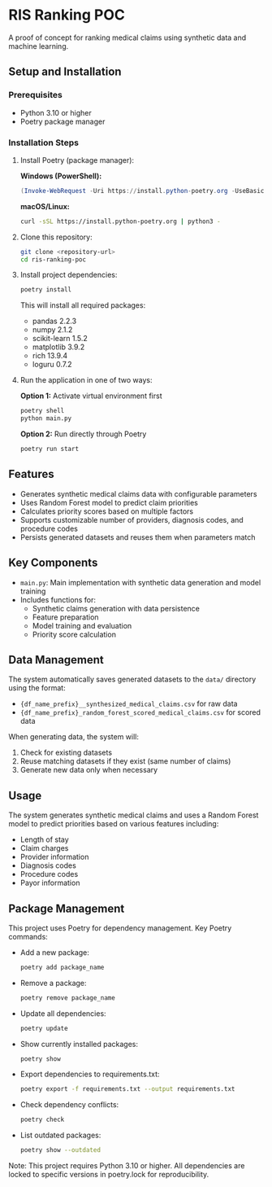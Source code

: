 # RIS Ranking POC

A proof of concept for ranking medical claims using synthetic data and machine learning.

## Setup and Installation

### Prerequisites

- Python 3.10 or higher
- Poetry package manager

### Installation Steps

1. Install Poetry (package manager):
   
   **Windows (PowerShell):**
   ```powershell
   (Invoke-WebRequest -Uri https://install.python-poetry.org -UseBasicParsing).Content | python -
   ```

   **macOS/Linux:**
   ```bash
   curl -sSL https://install.python-poetry.org | python3 -
   ```

2. Clone this repository:
   ```bash
   git clone <repository-url>
   cd ris-ranking-poc
   ```

3. Install project dependencies:
   ```bash
   poetry install
   ```

   This will install all required packages:
   - pandas 2.2.3
   - numpy 2.1.2
   - scikit-learn 1.5.2
   - matplotlib 3.9.2
   - rich 13.9.4
   - loguru 0.7.2

4. Run the application in one of two ways:

   **Option 1:** Activate virtual environment first
   ```bash
   poetry shell
   python main.py
   ```

   **Option 2:** Run directly through Poetry
   ```bash
   poetry run start
   ```

## Features

- Generates synthetic medical claims data with configurable parameters
- Uses Random Forest model to predict claim priorities
- Calculates priority scores based on multiple factors
- Supports customizable number of providers, diagnosis codes, and procedure codes
- Persists generated datasets and reuses them when parameters match

## Key Components

- `main.py`: Main implementation with synthetic data generation and model training
- Includes functions for:
  - Synthetic claims generation with data persistence
  - Feature preparation
  - Model training and evaluation
  - Priority score calculation

## Data Management

The system automatically saves generated datasets to the `data/` directory using the format:
- `{df_name_prefix}__synthesized_medical_claims.csv` for raw data
- `{df_name_prefix}_random_forest_scored_medical_claims.csv` for scored data

When generating data, the system will:
1. Check for existing datasets
2. Reuse matching datasets if they exist (same number of claims)
3. Generate new data only when necessary

## Usage

The system generates synthetic medical claims and uses a Random Forest model to predict priorities based on various features including:
- Length of stay
- Claim charges
- Provider information
- Diagnosis codes
- Procedure codes
- Payor information

## Package Management

This project uses Poetry for dependency management. Key Poetry commands:

- Add a new package:
  ```bash
  poetry add package_name
  ```

- Remove a package:
  ```bash
  poetry remove package_name
  ```

- Update all dependencies:
  ```bash
  poetry update
  ```

- Show currently installed packages:
  ```bash
  poetry show
  ```

- Export dependencies to requirements.txt:
  ```bash
  poetry export -f requirements.txt --output requirements.txt
  ```

- Check dependency conflicts:
  ```bash
  poetry check
  ```

- List outdated packages:
  ```bash
  poetry show --outdated
  ```

Note: This project requires Python 3.10 or higher. All dependencies are locked to specific versions in poetry.lock for reproducibility.
